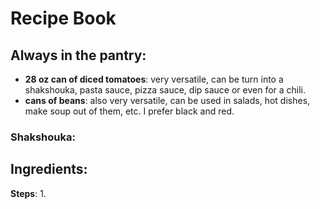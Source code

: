 # Recipe Book


## Always in the pantry:
- **28 oz can of diced tomatoes**: very versatile, can be turn into a shakshouka, pasta sauce, pizza sauce, dip sauce or even for a chili.
- **cans of beans**: also very versatile, can be used in salads, hot dishes, make soup out of them, etc. I prefer black and red.


### Shakshouka:

Ingredients:
-
**Steps**:
1. 
